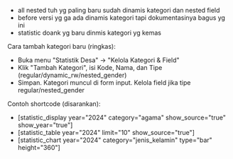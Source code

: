 - all nested tuh yg paling baru sudah dinamis kategori dan nested field
- before versi yg ga ada dinamis kategori tapi dokumentasinya bagus yg ini
- statistic doank yg baru dinmis kategori yg kemas

Cara tambah kategori baru (ringkas):
- Buka menu "Statistik Desa" → "Kelola Kategori & Field"
- Klik "Tambah Kategori", isi Kode, Nama, dan Tipe (regular/dynamic_rw/nested_gender)
- Simpan. Kategori muncul di form input. Kelola field jika tipe regular/nested_gender

Contoh shortcode (disarankan):
- [statistic_display year="2024" category="agama" show_source="true" show_year="true"]
- [statistic_table year="2024" limit="10" show_source="true"]
- [statistic_chart year="2024" category="jenis_kelamin" type="bar" height="360"]
